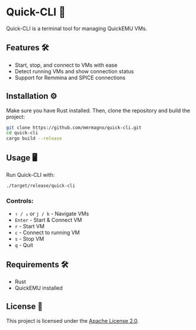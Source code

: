 # Quick-CLI 🚀

Quick-CLI is a terminal tool for managing QuickEMU VMs.

## Features 🛠️
- Start, stop, and connect to VMs with ease
- Detect running VMs and show connection status
- Support for Remmina and SPICE connections

## Installation ⚙️
Make sure you have Rust installed. Then, clone the repository and build the project:

```sh
git clone https://github.com/mmrmagno/quick-cli.git
cd quick-cli
cargo build --release
```

## Usage 🖥️
Run Quick-CLI with:

```sh
./target/release/quick-cli
```

### Controls:
- `↑ / ↓` or `j / k` - Navigate VMs
- `Enter` - Start & Connect VM
- `r` - Start VM
- `c` - Connect to running VM
- `s` - Stop VM
- `q` - Quit

## Requirements 🛠️
- Rust
- QuickEMU installed

## License 📝
This project is licensed under the [Apache License 2.0](LICENSE).
